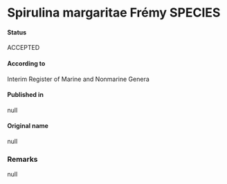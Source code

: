Spirulina margaritae Frémy SPECIES
=======

#### Status
ACCEPTED

#### According to
Interim Register of Marine and Nonmarine Genera

#### Published in
null

#### Original name
null

### Remarks
null